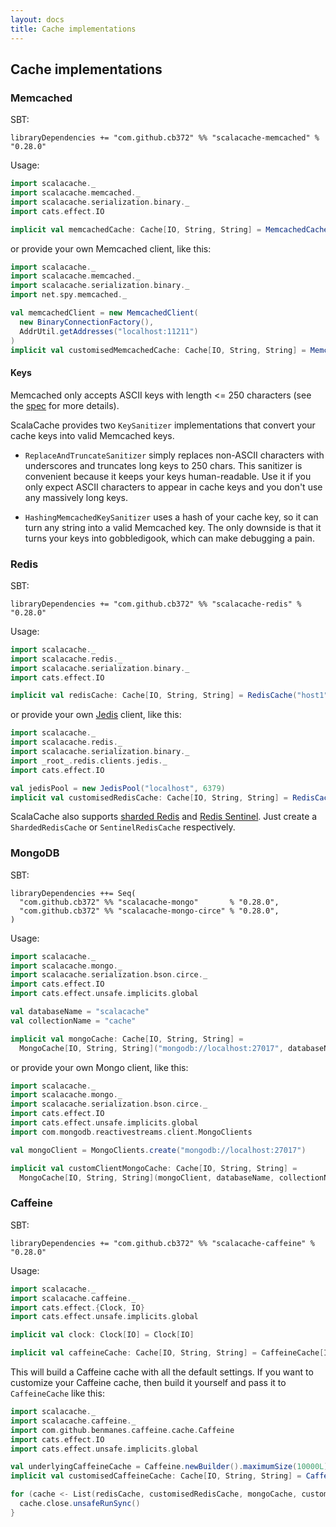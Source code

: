 ```yaml
---
layout: docs
title: Cache implementations
---
```


## Cache implementations

### Memcached

SBT:

```
libraryDependencies += "com.github.cb372" %% "scalacache-memcached" % "0.28.0"
```

Usage:

```scala mdoc:silent
import scalacache._
import scalacache.memcached._
import scalacache.serialization.binary._
import cats.effect.IO

implicit val memcachedCache: Cache[IO, String, String] = MemcachedCache("localhost:11211")
```

or provide your own Memcached client, like this:

```scala mdoc:silent
import scalacache._
import scalacache.memcached._
import scalacache.serialization.binary._
import net.spy.memcached._

val memcachedClient = new MemcachedClient(
  new BinaryConnectionFactory(),
  AddrUtil.getAddresses("localhost:11211")
)
implicit val customisedMemcachedCache: Cache[IO, String, String] = MemcachedCache(memcachedClient)
```

#### Keys

Memcached only accepts ASCII keys with length <= 250 characters (see the [spec](https://github.com/memcached/memcached/blob/1.4.20/doc/protocol.txt#L41) for more details).

ScalaCache provides two `KeySanitizer` implementations that convert your cache keys into valid Memcached keys.

* `ReplaceAndTruncateSanitizer` simply replaces non-ASCII characters with underscores and truncates long keys to 250 chars. This sanitizer is convenient because it keeps your keys human-readable. Use it if you only expect ASCII characters to appear in cache keys and you don't use any massively long keys.

* `HashingMemcachedKeySanitizer` uses a hash of your cache key, so it can turn any string into a valid Memcached key. The only downside is that it turns your keys into gobbledigook, which can make debugging a pain.

### Redis

SBT:

```
libraryDependencies += "com.github.cb372" %% "scalacache-redis" % "0.28.0"
```

Usage:

```scala mdoc:silent
import scalacache._
import scalacache.redis._
import scalacache.serialization.binary._
import cats.effect.IO

implicit val redisCache: Cache[IO, String, String] = RedisCache("host1", 6379)
```

or provide your own [Jedis](https://github.com/xetorthio/jedis) client, like this:

```scala mdoc:silent
import scalacache._
import scalacache.redis._
import scalacache.serialization.binary._
import _root_.redis.clients.jedis._
import cats.effect.IO

val jedisPool = new JedisPool("localhost", 6379)
implicit val customisedRedisCache: Cache[IO, String, String] = RedisCache(jedisPool)
```

ScalaCache also supports [sharded Redis](https://github.com/xetorthio/jedis/wiki/AdvancedUsage#shardedjedis) and [Redis Sentinel](http://redis.io/topics/sentinel). Just create a `ShardedRedisCache` or `SentinelRedisCache` respectively.

### MongoDB

SBT:

```
libraryDependencies ++= Seq(
  "com.github.cb372" %% "scalacache-mongo"       % "0.28.0",
  "com.github.cb372" %% "scalacache-mongo-circe" % "0.28.0",
)
```

Usage:

```scala mdoc:silent
import scalacache._
import scalacache.mongo._
import scalacache.serialization.bson.circe._
import cats.effect.IO
import cats.effect.unsafe.implicits.global

val databaseName = "scalacache"
val collectionName = "cache"

implicit val mongoCache: Cache[IO, String, String] =
  MongoCache[IO, String, String]("mongodb://localhost:27017", databaseName, collectionName).unsafeRunSync()
```

or provide your own Mongo client, like this:

```scala mdoc:silent
import scalacache._
import scalacache.mongo._
import scalacache.serialization.bson.circe._
import cats.effect.IO
import cats.effect.unsafe.implicits.global
import com.mongodb.reactivestreams.client.MongoClients

val mongoClient = MongoClients.create("mongodb://localhost:27017")

implicit val customClientMongoCache: Cache[IO, String, String] =
  MongoCache[IO, String, String](mongoClient, databaseName, collectionName).unsafeRunSync()
```

### Caffeine

SBT:

```
libraryDependencies += "com.github.cb372" %% "scalacache-caffeine" % "0.28.0"
```

Usage:

```scala mdoc:silent
import scalacache._
import scalacache.caffeine._
import cats.effect.{Clock, IO}
import cats.effect.unsafe.implicits.global

implicit val clock: Clock[IO] = Clock[IO]

implicit val caffeineCache: Cache[IO, String, String] = CaffeineCache[IO, String, String].unsafeRunSync()
```

This will build a Caffeine cache with all the default settings. If you want to customize your Caffeine cache, then build it yourself and pass it to `CaffeineCache` like this:

```scala mdoc:silent
import scalacache._
import scalacache.caffeine._
import com.github.benmanes.caffeine.cache.Caffeine
import cats.effect.IO
import cats.effect.unsafe.implicits.global

val underlyingCaffeineCache = Caffeine.newBuilder().maximumSize(10000L).build[String, Entry[String]]
implicit val customisedCaffeineCache: Cache[IO, String, String] = CaffeineCache(underlyingCaffeineCache)
```

```scala mdoc:invisible
for (cache <- List(redisCache, customisedRedisCache, mongoCache, customClientMongoCache, memcachedCache, customisedMemcachedCache)) {
  cache.close.unsafeRunSync()
}
```
